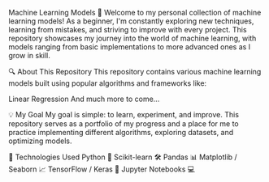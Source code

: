 Machine Learning Models 🚀
Welcome to my personal collection of machine learning models! As a beginner, I'm constantly exploring new techniques, learning from mistakes, and striving to improve with every project. This repository showcases my journey into the world of machine learning, with models ranging from basic implementations to more advanced ones as I grow in skill.

🔍 About This Repository
This repository contains various machine learning models built using popular algorithms and frameworks like:

Linear Regression
And much more to come...

💡 My Goal
My goal is simple: to learn, experiment, and improve. This repository serves as a portfolio of my progress and a place for me to practice implementing different algorithms, exploring datasets, and optimizing models.

🔧 Technologies Used
Python 🐍
Scikit-learn 🛠️
Pandas 📊
Matplotlib / Seaborn 📈
TensorFlow / Keras 🤖
Jupyter Notebooks 💻